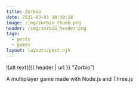 ```yaml
---
title: Zorbio
date: 2021-03-01 18:39:18
image: /img/zorbio_thumb.png
header: /img/zorbio_header.png
tags:
  - posts
  - games
layout: layouts/post.njk
---
```


![alt text]({{ header | url }} "Zorbio")

A multiplayer game made with Node.js and Three.js



